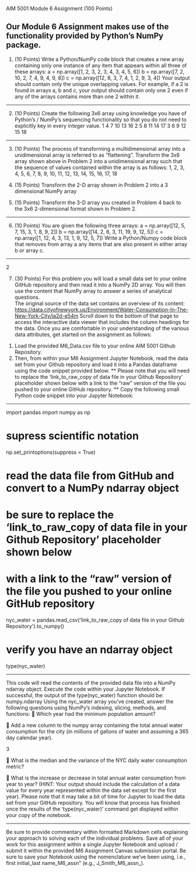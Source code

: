 AIM 5001 Module 6 Assignment (100 Points) 
 
Our Module 6 Assignment makes use of the functionality provided by Python’s NumPy package.   
-------------------------------------------------------------------------------------------------------------------------------- 
1. (10 Points) Write a Python/NumPy code block that creates a new array containing only one instance of any item that 
appears within all three of these arrays: 
a = np.array([1, 2, 3, 2, 3, 4, 3, 4, 5, 6]) 
b = np.array([7, 2, 10, 2, 7, 4, 9, 4, 9, 8]) 
c = np.array([12, 8, 3, 7, 4, 1, 2, 9, 3, 4]) 
Your output should contain only the unique overlapping values. For example, if a 2 is found in arrays a, b and c, your 
output should contain only one 2 even if any of the arrays contains more than one 2 within it. 
-------------------------------------------------------------------------------------------------------------------------------- 
2. (10 Points) Create the following 3x6 array using knowledge you have of Python’s / NumPy’s  sequencing functionality 
so that you do not need to explicitly key in every integer value. 
1 4 7 10 13 16 
2 5 8 11 14 17 
3 6 9 12 15 18 
 
-------------------------------------------------------------------------------------------------------------------------------- 
3. (10 Points) The process of transforming a multidimensional array into a unidimensional array is referred to as 
“flattening”. Transform the 3x6 array shown above in Problem 2 into a unidimensional array such that the sequence of 
values contained within the array is as follows: 1, 2, 3, 4, 5, 6, 7, 8, 9, 10, 11, 12, 13, 14, 15, 16, 17, 18 
 
4. (15 Points) Transform the 2-D array shown in Problem 2 into a 3 dimensional NumPy array 
 
5. (15 Points) Transform the 3-D array you created in Problem 4 back to the 3x6  2-dimensional format shown in 
Problem 2. 
-------------------------------------------------------------------------------------------------------------------------------- 
6.  (10 Points) You are given the following three arrays: 
a = np.array([12, 5, 7, 15, 3, 1, 8, 9, 2]) 
b = np.array([14, 2, 6, 3, 11, 19, 9, 12, 5]) 
c = np.array([1, 12, 4, 3, 13, 1, 9, 12, 5, 7]) 
Write a Python/Numpy code block that removes from array a any items that are also present in either array b or array c. 
-------------------------------------------------------------------------------------------------------------------------------- 
2 
 
7.  (30 Points) For this problem you will load a small data set to your online GitHub repository and then read it into a 
NumPy 2D array. You will then use the content that NumPy array to answer a series of analytical questions.  
The original source of the data set contains an overview of its content:  
https://data.cityofnewyork.us/Environment/Water-Consumption-In-The-New-York-City/ia2d-e54m 
Scroll down to the bottom of that page to access the interactive data viewer that includes the column headings for the 
data.  Once you are comfortable in your understanding of the various data attributes, get started on the assignment as 
follows: 
1) Load the provided M6_Data.csv file to your online AIM 5001 Github Repository.  
2) Then, from within your M6 Assignment Jupyter Notebook, read the data set from your Github repository and 
load it into a Pandas dataframe using the code snippet provided below.  ** Please note that you will need to replace the 
‘link_to_raw_copy of data file in your Github Repository’ placeholder shown below with a link to the “raw” version of 
the file you pushed to your online GitHub repository. ** 
Copy the following small Python code snippet into your Jupyter Notebook: 
____________________________________________ 
import pandas 
import numpy as np 
 
# supress scientific notation 
np.set_printoptions(suppress = True) 
 
# read the data file from GitHub and convert to a NumPy ndarray object 
# be sure to replace the ‘link_to_raw_copy of data file in your Github Repository’ placeholder shown below 
# with a link to the “raw” version of the file you pushed to your online GitHub repository 
 
nyc_water = pandas.read_csv(‘link_to_raw_copy of data file in your Github Repository').to_numpy() 
 
# verify you have an ndarray object 
type(nyc_water) 
____________________________________________ 
 
This code will read the contents of the provided data file into a NumPy ndarray object. Execute the code within your 
Jupyter Notebook. If successful, the output of the type(nyc_water) function should be: numpy.ndarray 
Using the nyc_water array you’ve created, answer the following questions using NumPy’s indexing, slicing, methods, and 
functions: 
 Which year had the minimum population amount? 
 
 Add a new column to the numpy array containing the total annual water consumption for the city (in millions 
of gallons of water and assuming a 365 day calendar year).  
 
3 
 
 What is the median and the variance of the NYC daily water consumption metric? 
 
 What is the increase or decrease in total annual water consumption from year to year?  (HINT: Your output 
should include the calculation of a data value for every year represented within the data set except for the first 
year). 
Please note that it may take a bit of time for Jupyter to load the data set from your GitHub repository.  You will know 
that process has finished once the results of the ‘type(nyc_water)’ command get displayed within your copy of the 
notebook. 
 
------------------------------------------------------------------------------------------------------------------------------------------ 
 
Be sure to provide commentary within formatted Markdown cells explaining your approach to solving each of the 
individual problems. Save all of your work for this assignment within a single Jupyter Notebook and upload / submit it 
within the provided M6 Assignment Canvas submission portal.  Be sure to save your Notebook using the nomenclature 
we‘ve been using, i.e.,  first initial_last name_M6_assn" (e.g., J_Smith_M6_assn_). 
